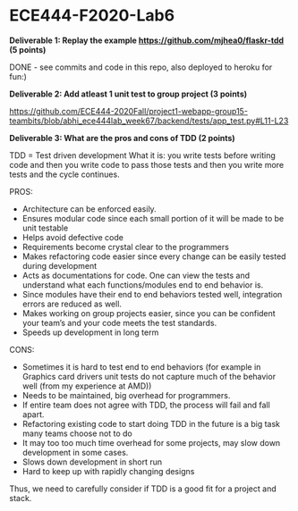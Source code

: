 # ECE444-F2020-Lab6


**Deliverable 1: Replay the example
https://github.com/mjhea0/flaskr-tdd (5 points)**

DONE - see commits and code in this repo, also deployed to heroku for fun:)

**Deliverable 2: Add atleast 1 unit test to group project (3 points)**

https://github.com/ECE444-2020Fall/project1-webapp-group15-teambits/blob/abhi_ece444lab_week67/backend/tests/app_test.py#L11-L23

**Deliverable 3: What are the pros and cons of TDD (2 points)**

TDD = Test driven development
What it is: you write tests before writing code and then you write code to pass those tests and then you write more tests and the cycle continues.

PROS:
- Architecture can be enforced easily.
- Ensures modular code since each small portion of it will be made to be unit testable
- Helps avoid defective code
- Requirements become crystal clear to the programmers
- Makes refactoring code easier since every change can be easily tested during development
- Acts as documentations for code. One can view the tests and understand what each functions/modules end to end behavior is.
- Since modules have their end to end behaviors tested well, integration errors are reduced as well.
- Makes working on group projects easier, since you can be confident your team’s and your code meets the test standards.
- Speeds up development in long term

CONS:
- Sometimes it is hard to test end to end behaviors (for example in Graphics card drivers unit tests do not capture much of the behavior well (from my experience at AMD))
- Needs to be maintained, big overhead for programmers.
- If entire team does not agree with TDD, the process will fail and fall apart.
- Refactoring existing code to start doing TDD in the future is a big task many teams choose not to do
- It may too too much time overhead for some projects, may slow down development in some cases.
- Slows down development in short run
- Hard to keep up with rapidly changing designs

Thus, we need to carefully consider if TDD is a good fit for a project and stack. 



